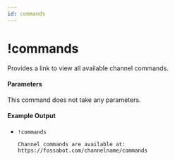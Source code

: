```yaml
---
id: commands
---
```


# !commands

Provides a link to view all available channel commands.

#### Parameters

This command does not take any parameters.

#### Example Output

* `!commands`

    ```
    Channel commands are available at: https://fossabot.com/channelname/commands
    ```
